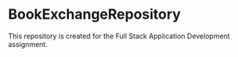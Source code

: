 # BookExchangeRepository
This repository is created for the Full Stack Application Development assignment. 
